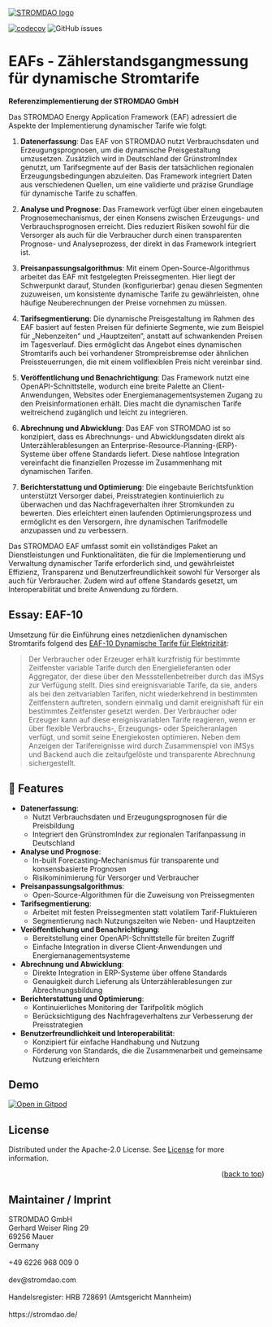 [![STROMDAO logo](https://static.corrently.cloud/stromdao_988.png)](https://stromdao.de/)

[![codecov](https://codecov.io/gh/energychain/STROMDAO_EAFs/graph/badge.svg?token=O04DB3uPAJ)](https://codecov.io/gh/energychain/STROMDAO_EAFs)
![GitHub issues](https://img.shields.io/github/issues/energychain/STROMDAO_EAFs)

# EAFs - Zählerstandsgangmessung für dynamische Stromtarife
**Referenzimplementierung der STROMDAO GmbH**

Das STROMDAO Energy Application Framework (EAF) adressiert die Aspekte der Implementierung dynamischer Tarife wie folgt:

1.  **Datenerfassung**: Das EAF von STROMDAO nutzt Verbrauchsdaten und Erzeugungsprognosen, um die dynamische Preisgestaltung umzusetzen. Zusätzlich wird in Deutschland der GrünstromIndex genutzt, um Tarifsegmente auf der Basis der tatsächlichen regionalen Erzeugungsbedingungen abzuleiten. Das Framework integriert Daten aus verschiedenen Quellen, um eine validierte und präzise Grundlage für dynamische Tarife zu schaffen.
    
2.  **Analyse und Prognose**: Das Framework verfügt über einen eingebauten Prognosemechanismus, der einen Konsens zwischen Erzeugungs- und Verbrauchsprognosen erreicht. Dies reduziert Risiken sowohl für die Versorger als auch für die Verbraucher durch einen transparenten Prognose- und Analyseprozess, der direkt in das Framework integriert ist.
    
3.  **Preisanpassungsalgorithmus**: Mit einem Open-Source-Algorithmus arbeitet das EAF mit festgelegten Preissegmenten. Hier liegt der Schwerpunkt darauf, Stunden (konfigurierbar) genau  diesen Segmenten zuzuweisen, um konsistente dynamische Tarife zu gewährleisten, ohne häufige Neuberechnungen der Preise vornehmen zu müssen.
    
4.  **Tarifsegmentierung**: Die dynamische Preisgestaltung im Rahmen des EAF basiert auf festen Preisen für definierte Segmente, wie zum Beispiel für „Nebenzeiten“ und „Hauptzeiten“, anstatt auf schwankenden Preisen im Tagesverlauf. Dies ermöglicht das Angebot eines dynamischen Stromtarifs auch bei vorhandener Strompreisbremse oder ähnlichen Preissteuerrungen, die mit einem vollflexiblen Preis nicht vereinbar sind. 
    
5.  **Veröffentlichung und Benachrichtigung**: Das Framework nutzt eine OpenAPI-Schnittstelle, wodurch eine breite Palette an Client-Anwendungen, Websites oder Energiemanagementsystemen Zugang zu den Preisinformationen erhält. Dies macht die dynamischen Tarife weitreichend zugänglich und leicht zu integrieren.
    
6.  **Abrechnung und Abwicklung**: Das EAF von STROMDAO ist so konzipiert, dass es Abrechnungs- und Abwicklungsdaten direkt als Unterzählerablesungen an Enterprise-Resource-Planning-(ERP)-Systeme über offene Standards liefert. Diese nahtlose Integration vereinfacht die finanziellen Prozesse im Zusammenhang mit dynamischen Tarifen.
    
7.  **Berichterstattung und Optimierung**: Die eingebaute Berichtsfunktion unterstützt Versorger dabei, Preisstrategien kontinuierlich zu überwachen und das Nachfrageverhalten ihrer Stromkunden zu bewerten. Dies erleichtert einen laufenden Optimierungsprozess und ermöglicht es den Versorgern, ihre dynamischen Tarifmodelle anzupassen und zu verbessern.
    
Das STROMDAO EAF umfasst somit ein vollständiges Paket an Dienstleistungen und Funktionalitäten, die für die Implementierung und Verwaltung dynamischer Tarife erforderlich sind, und gewährleistet Effizienz, Transparenz und Benutzerfreundlichkeit sowohl für Versorger als auch für Verbraucher. Zudem wird auf offene Standards gesetzt, um Interoperabilität und breite Anwendung zu fördern.

## Essay: EAF-10

Umsetzung für die Einführung eines netzdienlichen dynamischen Stromtarifs folgend des [EAF-10 Dynamische Tarife für Elektrizität](https://www.bsi.bund.de/SharedDocs/Downloads/DE/BSI/SmartMeter/Stufenmodell/Energiewirtschaftliche_Anwendungsfaelle.pdf?__blob=publicationFile&v=5):

> Der Verbraucher oder Erzeuger erhält kurzfristig für bestimmte Zeitfenster variable Tarife durch den Energielieferanten oder Aggregator, der diese über den Messstellenbetreiber durch das iMSys zur Verfügung stellt. Dies sind ereignisvariable Tarife, da sie, anders als bei den zeitvariablen Tarifen, nicht wiederkehrend in bestimmten Zeitfenstern auftreten, sondern einmalig und damit ereignishaft für ein bestimmtes Zeitfenster gesetzt werden. Der Verbraucher oder Erzeuger kann auf diese ereignisvariablen Tarife reagieren, wenn er über flexible Verbrauchs-, Erzeugungs- oder Speicheranlagen verfügt, und somit seine Energiekosten optimieren. Neben dem Anzeigen der Tarifereignisse wird durch Zusammenspiel von iMSys und Backend auch die zeitaufgelöste und transparente Abrechnung sichergestellt.


## 🌟 Features

-   **Datenerfassung**:
    -   Nutzt Verbrauchsdaten und Erzeugungsprognosen für die Preisbildung
    -   Integriert den GrünstromIndex zur regionalen Tarifanpassung in Deutschland
-   **Analyse und Prognose**:  
    -   In-built Forecasting-Mechanismus für transparente und konsensbasierte Prognosen
    -   Risikominimierung für Versorger und Verbraucher
-   **Preisanpassungsalgorithmus**:
    -   Open-Source-Algorithmen für die Zuweisung von Preissegmenten
-   **Tarifsegmentierung**:
    -   Arbeitet mit festen Preissegmenten statt volatilem Tarif-Fluktuieren
    -   Segmentierung nach Nutzungszeiten wie Neben- und Hauptzeiten
-   **Veröffentlichung und Benachrichtigung**:
    -   Bereitstellung einer OpenAPI-Schnittstelle für breiten Zugriff
    -   Einfache Integration in diverse Client-Anwendungen und Energiemanagementsysteme
-   **Abrechnung und Abwicklung**:
    -   Direkte Integration in ERP-Systeme über offene Standards
    -   Genauigkeit durch Lieferung als Unterzählerablesungen zur Abrechnungsbildung
-   **Berichterstattung und Optimierung**:
    -   Kontinuierliches Monitoring der Tarifpolitik möglich
    -   Berücksichtigung des Nachfrageverhaltens zur Verbesserung der Preisstrategien
-   **Benutzerfreundlichkeit und Interoperabilität**:
    -   Konzipiert für einfache Handhabung und Nutzung
    -   Förderung von Standards, die die Zusammenarbeit und gemeinsame Nutzung erleichtern

## Demo

[![Open in Gitpod](https://gitpod.io/button/open-in-gitpod.svg)](https://gitpod.io/#https://github.com/energychain/STROMDAO_EAFs)

<!-- LICENSE -->
## License

Distributed under the Apache-2.0 License. See [License](./LICENSE) for more information.

<p align="right">(<a href="#readme-top">back to top</a>)</p>

## Maintainer / Imprint

<addr>
STROMDAO GmbH  <br/>
Gerhard Weiser Ring 29  <br/>
69256 Mauer  <br/>
Germany  <br/>
  <br/>
+49 6226 968 009 0  <br/>
  <br/>
dev@stromdao.com  <br/>
  <br/>
Handelsregister: HRB 728691 (Amtsgericht Mannheim)<br/>
  <br/>
https://stromdao.de/<br/>
</addr>
